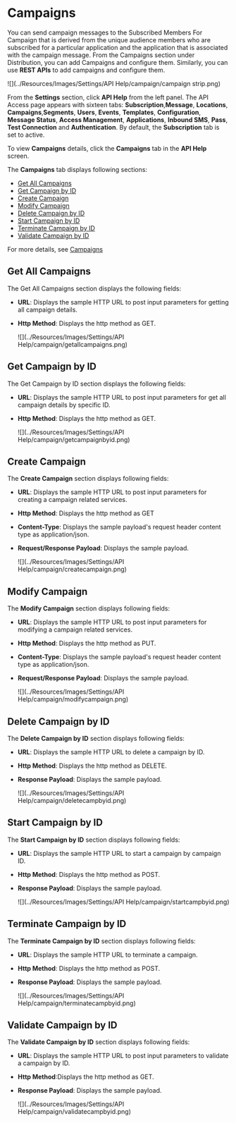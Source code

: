                            

Campaigns
=========

You can send campaign messages to the Subscribed Members For Campaign that is derived from the unique audience members who are subscribed for a particular application and the application that is associated with the campaign message. From the Campaigns section under Distribution, you can add Campaigns and configure them. Similarly, you can use **REST APIs** to add campaigns and configure them.

![](../Resources/Images/Settings/API Help/campaign/campaign strip.png)

From the **Settings** section, click **API Help** from the left panel. The API Access page appears with sixteen tabs: **Subscription**,**Message**, **Locations**, **Campaigns**,**Segments**, **Users**, **Events**, **Templates**, **Configuration**, **Message Status**, **Access Management**, **Applications**, **Inbound SMS**, **Pass**, **Test Connection** and **Authentication**. By default, the **Subscription** tab is set to active.

To view **Campaigns** details, click the **Campaigns** tab in the **API Help** screen.

The **Campaigns** tab displays following sections:

*   [Get All Campaigns](#get-all-campaigns)
*   [Get Campaign by ID](#get-campaign-by-id)
*   [Create Campaign](#create-campaign)
*   [Modify Campaign](#modify-campaign)
*   [Delete Campaign by ID](#delete-campaign-by-id)
*   [Start Campaign by ID](#start-campaign-by-id)
*   [Terminate Campaign by ID](#terminate-campaign-by-id)
*   [Validate Campaign by ID](#validate-campaign-by-id)

For more details, see [Campaigns](../../../../Foundry/vms_messaging_apis/Content/REST_API_Campaign/Campaign.md)

Get All Campaigns
-----------------

The Get All Campaigns section displays the following fields:

*   **URL**: Displays the sample HTTP URL to post input parameters for getting all campaign details.
*   **Http Method**: Displays the http method as GET.
    
    ![](../Resources/Images/Settings/API Help/campaign/getallcampaigns.png)
    

Get Campaign by ID
------------------

The Get Campaign by ID section displays the following fields:

*   **URL**: Displays the sample HTTP URL to post input parameters for get all campaign details by specific ID.
*   **Http Method**: Displays the http method as GET.
    
    ![](../Resources/Images/Settings/API Help/campaign/getcampaignbyid.png)
    

Create Campaign
---------------

The **Create Campaign** section displays following fields:

*   **URL**: Displays the sample HTTP URL to post input parameters for creating a campaign related services.
*   **Http Method**: Displays the http method as GET
*   **Content-Type**: Displays the sample payload's request header content type as application/json.
*   **Request/Response Payload**: Displays the sample payload.
    
    ![](../Resources/Images/Settings/API Help/campaign/createcampaign.png)
    

Modify Campaign
---------------

The **Modify Campaign** section displays following fields:

*   **URL**: Displays the sample HTTP URL to post input parameters for modifying a campaign related services.
*   **Http Method**: Displays the http method as PUT.
*   **Content-Type**: Displays the sample payload's request header content type as application/json.
*   **Request/Response Payload**: Displays the sample payload.
    
    ![](../Resources/Images/Settings/API Help/campaign/modifycampaign.png)
    

Delete Campaign by ID
---------------------

The **Delete Campaign by ID** section displays following fields:

*   **URL**: Displays the sample HTTP URL to delete a campaign by ID.
*   **Http Method**: Displays the http method as DELETE.
*   **Response Payload**: Displays the sample payload.
    
    ![](../Resources/Images/Settings/API Help/campaign/deletecampbyid.png)
    

Start Campaign by ID
--------------------

The **Start Campaign by ID** section displays following fields:

*   **URL**: Displays the sample HTTP URL to start a campaign by campaign ID.
*   **Http Method**: Displays the http method as POST.
*   **Response Payload**: Displays the sample payload.
    
    ![](../Resources/Images/Settings/API Help/campaign/startcampbyid.png)
    

Terminate Campaign by ID
------------------------

The **Terminate Campaign by ID** section displays following fields:

*   **URL**: Displays the sample HTTP URL to terminate a campaign.
*   **Http Method**: Displays the http method as POST.
*   **Response Payload**: Displays the sample payload.
    
    ![](../Resources/Images/Settings/API Help/campaign/terminatecampbyid.png)
    

Validate Campaign by ID
-----------------------

The **Validate Campaign by ID** section displays following fields:

*   **URL**: Displays the sample HTTP URL to post input parameters to validate a campaign by ID.
*   **Http Method**:Displays the http method as GET.
*   **Response Payload**: Displays the sample payload.
    
    ![](../Resources/Images/Settings/API Help/campaign/validatecampbyid.png)
